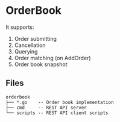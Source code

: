 OrderBook
========

It supports:
1. Order submitting
2. Cancellation
3. Querying
4. Order matching (on AddOrder)
5. Order book snapshot

Files
------

```
orderbook
├── *.go    -- Order book implementation
├── cmd     -- REST API server
└── scripts -- REST API client scripts
```
